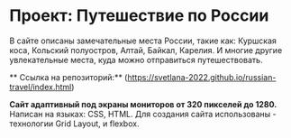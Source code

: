 # Проект: **Путешествие по России**
В сайте описаны замечательные места России, такие как:
Куршская коса,
Кольский полуостров,
Алтай, 
Байкал,
Карелия.
И многие другие увлекательные места, куда можно отправиться путешествовать.

** Ссылка на репозиторий:**
(https://svetlana-2022.github.io/russian-travel/index.html)

**Сайт адаптивный под экраны мониторов от 320 пикселей до 1280.**
Написан на языках: CSS, HTML.
Для создания сайта использованы - технологии Grid Layout, и flexbox.